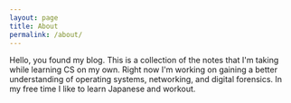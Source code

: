 ```yaml
---
layout: page
title: About
permalink: /about/
---
```


Hello, you found my blog. This is a collection of the notes that I'm taking while learning CS on my own. Right now I'm working on gaining a better understanding of operating systems, networking, and digital forensics. In my free time I like to learn Japanese and workout. 
